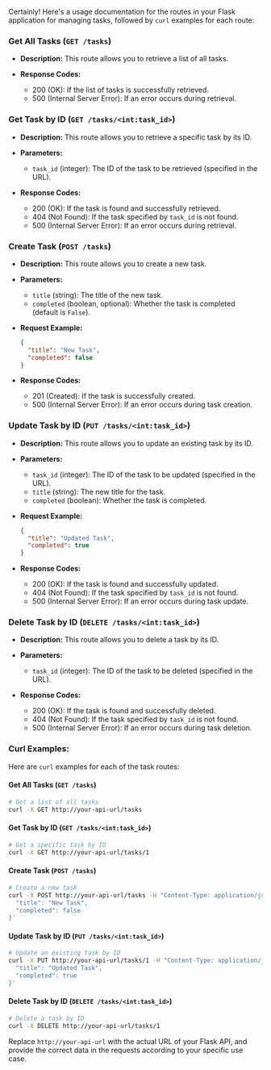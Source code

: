 Certainly! Here's a usage documentation for the routes in your Flask application for managing tasks, followed by `curl` examples for each route:

### Get All Tasks (`GET /tasks`)

- **Description:** This route allows you to retrieve a list of all tasks.

- **Response Codes:**
  - 200 (OK): If the list of tasks is successfully retrieved.
  - 500 (Internal Server Error): If an error occurs during retrieval.

### Get Task by ID (`GET /tasks/<int:task_id>`)

- **Description:** This route allows you to retrieve a specific task by its ID.

- **Parameters:**
  - `task_id` (integer): The ID of the task to be retrieved (specified in the URL).

- **Response Codes:**
  - 200 (OK): If the task is found and successfully retrieved.
  - 404 (Not Found): If the task specified by `task_id` is not found.
  - 500 (Internal Server Error): If an error occurs during retrieval.

### Create Task (`POST /tasks`)

- **Description:** This route allows you to create a new task.

- **Parameters:**
  - `title` (string): The title of the new task.
  - `completed` (boolean, optional): Whether the task is completed (default is `False`).

- **Request Example:**
  ```json
  {
    "title": "New Task",
    "completed": false
  }
  ```

- **Response Codes:**
  - 201 (Created): If the task is successfully created.
  - 500 (Internal Server Error): If an error occurs during task creation.

### Update Task by ID (`PUT /tasks/<int:task_id>`)

- **Description:** This route allows you to update an existing task by its ID.

- **Parameters:**
  - `task_id` (integer): The ID of the task to be updated (specified in the URL).
  - `title` (string): The new title for the task.
  - `completed` (boolean): Whether the task is completed.

- **Request Example:**
  ```json
  {
    "title": "Updated Task",
    "completed": true
  }
  ```

- **Response Codes:**
  - 200 (OK): If the task is found and successfully updated.
  - 404 (Not Found): If the task specified by `task_id` is not found.
  - 500 (Internal Server Error): If an error occurs during task update.

### Delete Task by ID (`DELETE /tasks/<int:task_id>`)

- **Description:** This route allows you to delete a task by its ID.

- **Parameters:**
  - `task_id` (integer): The ID of the task to be deleted (specified in the URL).

- **Response Codes:**
  - 200 (OK): If the task is found and successfully deleted.
  - 404 (Not Found): If the task specified by `task_id` is not found.
  - 500 (Internal Server Error): If an error occurs during task deletion.

### Curl Examples:

Here are `curl` examples for each of the task routes:

#### Get All Tasks (`GET /tasks`)

```bash
# Get a list of all tasks
curl -X GET http://your-api-url/tasks
```

#### Get Task by ID (`GET /tasks/<int:task_id>`)

```bash
# Get a specific task by ID
curl -X GET http://your-api-url/tasks/1
```

#### Create Task (`POST /tasks`)

```bash
# Create a new task
curl -X POST http://your-api-url/tasks -H "Content-Type: application/json" -d '{
  "title": "New Task",
  "completed": false
}'
```

#### Update Task by ID (`PUT /tasks/<int:task_id>`)

```bash
# Update an existing task by ID
curl -X PUT http://your-api-url/tasks/1 -H "Content-Type: application/json" -d '{
  "title": "Updated Task",
  "completed": true
}'
```

#### Delete Task by ID (`DELETE /tasks/<int:task_id>`)

```bash
# Delete a task by ID
curl -X DELETE http://your-api-url/tasks/1
```

Replace `http://your-api-url` with the actual URL of your Flask API, and provide the correct data in the requests according to your specific use case.
